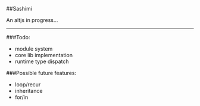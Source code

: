 ##Sashimi

An altjs in progress...

---

###Todo:

- module system
- core lib implementation
- runtime type dispatch

###Possible future features:

- loop/recur
- inheritance
- for/in
